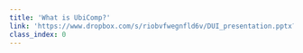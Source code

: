 ```yaml
---
title: 'What is UbiComp?'
link: 'https://www.dropbox.com/s/riobvfwegnfld6v/DUI_presentation.pptx?dl=0'
class_index: 0
---
```

